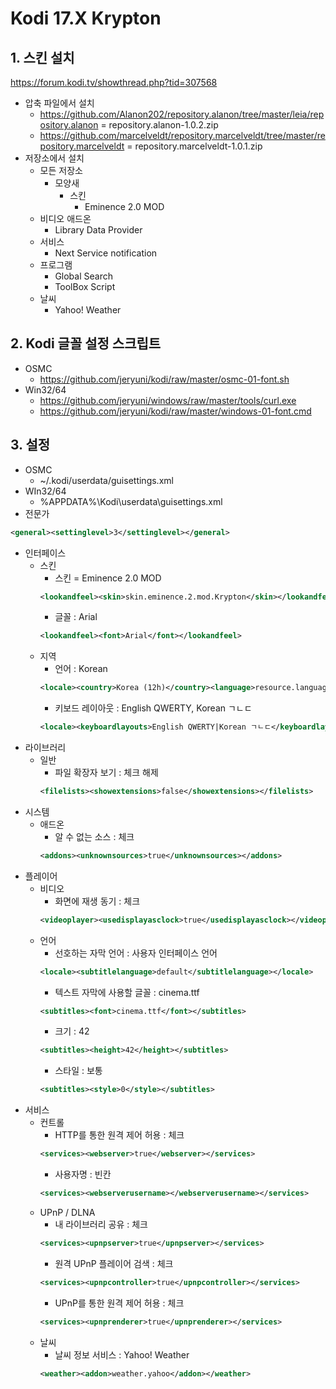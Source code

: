 # Kodi 17.X Krypton

## 1. 스킨 설치
https://forum.kodi.tv/showthread.php?tid=307568
+ 압축 파일에서 설치
    - https://github.com/Alanon202/repository.alanon/tree/master/leia/repository.alanon
        = repository.alanon-1.0.2.zip
    - https://github.com/marcelveldt/repository.marcelveldt/tree/master/repository.marcelveldt
        = repository.marcelveldt-1.0.1.zip
+ 저장소에서 설치
    - 모든 저장소
        - 모양새
            - 스킨
                + Eminence 2.0 MOD
    - 비디오 애드온
        + Library Data Provider
    - 서비스
        + Next Service notification
    - 프로그램
        + Global Search
        + ToolBox Script
    - 날씨
        + Yahoo! Weather
## 2. Kodi 글꼴 설정 스크립트
- OSMC
    + https://github.com/jeryuni/kodi/raw/master/osmc-01-font.sh
- Win32/64
    + https://github.com/jeryuni/windows/raw/master/tools/curl.exe
    + https://github.com/jeryuni/kodi/raw/master/windows-01-font.cmd
## 3. 설정
- OSMC
    + ~/.kodi/userdata/guisettings.xml
- WIn32/64
    + %APPDATA%\Kodi\userdata\guisettings.xml
- 전문가
```xml
<general><settinglevel>3</settinglevel></general>
```
- 인터페이스
    - 스킨
        + 스킨 = Eminence 2.0 MOD
		```xml
		<lookandfeel><skin>skin.eminence.2.mod.Krypton</skin></lookandfeel>
		```
        + 글꼴 : Arial
		```xml
		<lookandfeel><font>Arial</font></lookandfeel>
		```
    - 지역
        + 언어 : Korean
		```xml
		<locale><country>Korea (12h)</country><language>resource.language.ko_kr</language></locale>
		```
		+ 키보드 레이아웃 : English QWERTY, Korean ㄱㄴㄷ
		```xml
		<locale><keyboardlayouts>English QWERTY|Korean ㄱㄴㄷ</keyboardlayouts></locale>
		```
- 라이브러리
    - 일반
        + 파일 확장자 보기 : 체크 해제
		```xml
        <filelists><showextensions>false</showextensions></filelists>
		```
- 시스템
    - 애드온
        + 알 수 없는 소스 : 체크
		```xml
        <addons><unknownsources>true</unknownsources></addons>
		```
- 플레이어
    - 비디오
        + 화면에 재생 동기 : 체크
		```xml
        <videoplayer><usedisplayasclock>true</usedisplayasclock></videoplayer>
		```
    - 언어
        + 선호하는 자막 언어 : 사용자 인터페이스 언어
		```xml
        <locale><subtitlelanguage>default</subtitlelanguage></locale>
		```
        + 텍스트 자막에 사용할 글꼴 : cinema.ttf
		```xml
        <subtitles><font>cinema.ttf</font></subtitles>
		```
        + 크기 : 42
		```xml
        <subtitles><height>42</height></subtitles>
		```
        + 스타일 : 보통
		```xml
        <subtitles><style>0</style></subtitles>
		```
- 서비스
    - 컨트롤
        + HTTP를 통한 원격 제어 허용 : 체크
		```xml
        <services><webserver>true</webserver></services>
		```
        + 사용자명 : 빈칸
        ```xml
		<services><webserverusername></webserverusername></services>
		```
    - UPnP / DLNA
        + 내 라이브러리 공유 : 체크
		```xml
        <services><upnpserver>true</upnpserver></services>
        ```
		+ 원격 UPnP 플레이어 검색 : 체크
        ```xml
		<services><upnpcontroller>true</upnpcontroller></services>
        ```
		+ UPnP를 통한 원격 제어 허용 : 체크
        ```xml
		<services><upnprenderer>true</upnprenderer></services>
		```
    - 날씨
        + 날씨 정보 서비스 : Yahoo! Weather
        ```xml
		<weather><addon>weather.yahoo</addon></weather>
        ```